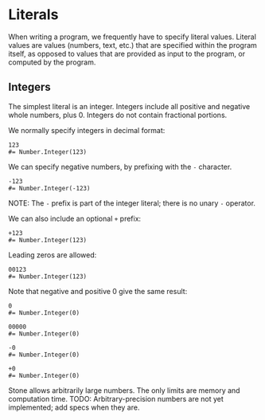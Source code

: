 Literals
========

When writing a program, we frequently have to specify literal values.
Literal values are values (numbers, text, etc.) that are specified within the program itself,
as opposed to values that are provided as input to the program, or computed by the program.


Integers
--------

The simplest literal is an integer.
Integers include all positive and negative whole numbers, plus 0.
Integers do not contain fractional portions.

We normally specify integers in decimal format:

~~~ stone
123
#= Number.Integer(123)
~~~

We can specify negative numbers, by prefixing with the `-` character.

~~~ stone
-123
#= Number.Integer(-123)
~~~

NOTE: The `-` prefix is part of the integer literal; there is no unary `-` operator.

We can also include an optional `+` prefix:

~~~ stone
+123
#= Number.Integer(123)
~~~

Leading zeros are allowed:

~~~ stone
00123
#= Number.Integer(123)
~~~

Note that negative and positive 0 give the same result:

~~~ stone
0
#= Number.Integer(0)
~~~

~~~ stone
00000
#= Number.Integer(0)
~~~

~~~ stone
-0
#= Number.Integer(0)
~~~

~~~ stone
+0
#= Number.Integer(0)
~~~

Stone allows arbitrarily large numbers. The only limits are memory and computation time.
TODO: Arbitrary-precision numbers are not yet implemented; add specs when they are.
